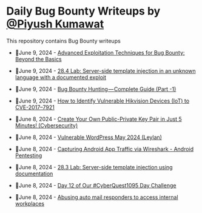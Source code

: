 # Daily Bug Bounty Writeups by [@Piyush Kumawat](https://twitter.com/piyush_supiy) 
This repository contains Bug Bounty writeups

<!-- BLOG-POST-LIST:START -->
 - 💯June 9, 2024 - [Advanced Exploitation Techniques for Bug Bounty: Beyond the Basics](https://medium.com/@verylazytech/advanced-exploitation-techniques-for-bug-bounty-beyond-the-basics-2ee9cbc12773?source=rss------bug_bounty-5) 

 - 💯June 9, 2024 - [28.4 Lab: Server-side template injection in an unknown language with a documented exploit](https://cyberw1ng.medium.com/28-4-lab-server-side-template-injection-in-an-unknown-language-with-a-documented-exploit-df988ccf6277?source=rss------bug_bounty-5) 

 - 💯June 9, 2024 - [Bug Bounty Hunting — Complete Guide &lpar;Part -1&rpar;](https://medium.com/@rafid19/bug-bounty-hunting-complete-guide-part-1-21a87e35fdfa?source=rss------bug_bounty-5) 

 - 💯June 9, 2024 - [How to Identify Vulnerable Hikvision Devices &lpar;IoT&rpar; to CVE-2017–7921](https://blog.bugzero.io/how-to-identify-vulnerable-hikvision-devices-iot-to-cve-2017-7921-88b294645687?source=rss------bug_bounty-5) 

 - 💯June 8, 2024 - [Create Your Own Public-Private Key Pair in Just 5 Minutes! &lpar;Cybersecurity&rpar;](https://medium.com/@paritoshblogs/create-your-own-public-private-key-pair-in-just-5-minutes-cybersecurity-535038665ad9?source=rss------bug_bounty-5) 

 - 💯June 8, 2024 - [Vulnerable WordPress May 2024 &lpar;Leylan&rpar;](https://medium.com/@onhexgroup/vulnerable-wordpress-may-2024-leylan-bd429d56d300?source=rss------bug_bounty-5) 

 - 💯June 8, 2024 - [Capturing Android App Traffic via Wireshark - Android Pentesting](https://medium.com/@phyowathone/capturing-android-app-traffic-via-wireshark-android-pentesting-d0ee1539089f?source=rss------bug_bounty-5) 

 - 💯June 8, 2024 - [28.3 Lab: Server-side template injection using documentation](https://cyberw1ng.medium.com/28-3-lab-server-side-template-injection-using-documentation-3e8f761b0ca8?source=rss------bug_bounty-5) 

 - 💯June 8, 2024 - [Day 12 of Our #CyberQuest1095 Day Challenge](https://d3athcod3.medium.com/day-12-of-our-cyberquest1095-day-challenge-977225c7ce97?source=rss------bug_bounty-5) 

 - 💯June 8, 2024 - [Abusing auto mail responders to access internal workplaces](https://rikeshbaniya.medium.com/abusing-auto-mail-responders-to-access-internal-workplaces-04fcc8ba2c99?source=rss------bug_bounty-5) 
<!-- BLOG-POST-LIST:END -->
